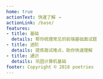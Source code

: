 ```yaml
---
home: true
actionText: 快速了解 →
actionLink: /base/
features:
- title: 基础
  details: 帮你梳理常见的前端基础面试题
- title: 进阶
  details: 提炼面试难点，助你快速理解
- title: 通识
  details: 巩固计算机基础
footer: Copyright © 2018 poetries
---
```

